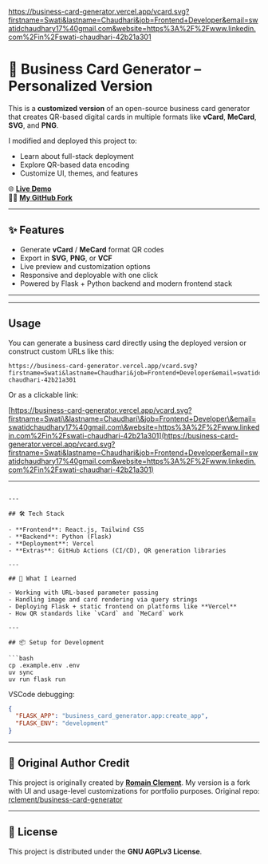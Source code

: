 

https://business-card-generator.vercel.app/vcard.svg?firstname=Swati&lastname=Chaudhari&job=Frontend+Developer&email=swatidchaudhary17%40gmail.com&website=https%3A%2F%2Fwww.linkedin.com%2Fin%2Fswati-chaudhari-42b21a301


# 🔧 Business Card Generator – Personalized Version

This is a **customized version** of an open-source business card generator that creates QR-based digital cards in multiple formats like **vCard**, **MeCard**, **SVG**, and **PNG**.

I modified and deployed this project to:
- Learn about full-stack deployment
- Explore QR-based data encoding
- Customize UI, themes, and features

🌐 **[Live Demo](https://your-deployment-link.vercel.app)**  
🧑‍💻 **[My GitHub Fork](https://github.com/your-username/business-card-generator)**

---

## ✨ Features

- Generate **vCard** / **MeCard** format QR codes
- Export in **SVG**, **PNG**, or **VCF**
- Live preview and customization options
- Responsive and deployable with one click
- Powered by Flask + Python backend and modern frontend stack

---



---

## Usage

You can generate a business card directly using the deployed version or construct custom URLs like this:

```
https://business-card-generator.vercel.app/vcard.svg?firstname=Swati&lastname=Chaudhari&job=Frontend+Developer&email=swatidchaudhary17@gmail.com&website=https://www.linkedin.com/in/swati-chaudhari-42b21a301
```

Or as a clickable link:

[https://business-card-generator.vercel.app/vcard.svg?firstname=Swati\&lastname=Chaudhari\&job=Frontend+Developer\&email=swatidchaudhary17%40gmail.com\&website=https%3A%2F%2Fwww.linkedin.com%2Fin%2Fswati-chaudhari-42b21a301](https://business-card-generator.vercel.app/vcard.svg?firstname=Swati&lastname=Chaudhari&job=Frontend+Developer&email=swatidchaudhary17%40gmail.com&website=https%3A%2F%2Fwww.linkedin.com%2Fin%2Fswati-chaudhari-42b21a301)

---


````

---

## 🛠️ Tech Stack

- **Frontend**: React.js, Tailwind CSS
- **Backend**: Python (Flask)
- **Deployment**: Vercel
- **Extras**: GitHub Actions (CI/CD), QR generation libraries

---

## 🧠 What I Learned

- Working with URL-based parameter passing
- Handling image and card rendering via query strings
- Deploying Flask + static frontend on platforms like **Vercel**
- How QR standards like `vCard` and `MeCard` work

---

## 📦 Setup for Development

```bash
cp .example.env .env
uv sync
uv run flask run
````

VSCode debugging:

```json
{
  "FLASK_APP": "business_card_generator.app:create_app",
  "FLASK_ENV": "development"
}
```

---

## 🙏 Original Author Credit

This project is originally created by [**Romain Clement**](https://github.com/rclement).
My version is a fork with UI and usage-level customizations for portfolio purposes.
Original repo: [rclement/business-card-generator](https://github.com/rclement/business-card-generator)

---

## 📜 License

This project is distributed under the **GNU AGPLv3 License**.





